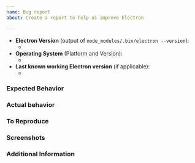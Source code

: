 ```yaml
---
name: Bug report
about: Create a report to help us improve Electron

---
```


* **Electron Version** (output of `node_modules/.bin/electron --version`):
  * <!-- e.g. 4.0.3 -->
* **Operating System** (Platform and Version):
  * <!-- e.g. macOS 10.13.6 / Windows 10 (1803) / Ubuntu 18.04 x64 -->
* **Last known working Electron version** (if applicable):
  * <!-- e.g. 3.1.0 -->

### Expected Behavior
<!-- A clear and concise description of what you expected to happen. -->

### Actual behavior
<!-- A clear and concise description of what actually happened. -->

### To Reproduce
<!--
Your best chance of getting this bug looked at quickly is to provide a REPOSITORY that can be cloned and run.
-->

<!--
You can fork [electron-quick-start](https://github.com/electron/electron-quick-start) and include a link to the branch with your changes.
-->

<!--
If you provide a URL, please list the commands required to clone/setup/run your repo e.g.
```sh
$ git clone $YOUR_URL -b $BRANCH
$ npm install
$ npm start || electron .
```
-->

### Screenshots
<!-- If applicable, add screenshots to help explain your problem. -->

### Additional Information
<!-- Add any other context about the problem here. -->
